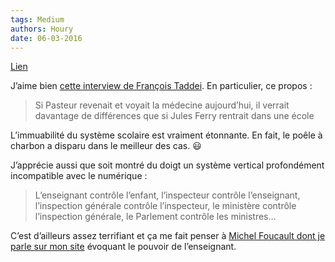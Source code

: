 ```yaml
---
tags: Medium
authors: Houry
date: 06-03-2016
---
```


[Lien](https://medium.com/@yannhoury/ces-évolutions-majeures-qui-pourraient-faire-changer-le-monde-de-l-éducation-b70b2ce6d3e0)

J’aime bien [cette interview de François Taddei](http://www.lopinion.fr/3-fevrier-2015/evolutions-majeures-qui-pourraient-faire-changer-monde-l-education-20946?utm_source=twitter&utm_medium=social&utm_content=Politique&utm_campaign=content). En particulier, ce propos :

> Si Pasteur revenait et voyait la médecine aujourd’hui, il verrait davantage de différences que si Jules Ferry rentrait dans une école

L’immuabilité du système scolaire est vraiment étonnante. En fait, le poêle à charbon a disparu dans le meilleur des cas. 😃

J’apprécie aussi que soit montré du doigt un système vertical profondément incompatible avec le numérique :

> L’enseignant contrôle l’enfant, l’inspecteur contrôle l’enseignant, l’inspection générale contrôle l’inspecteur, le ministère contrôle l’inspection générale, le Parlement contrôle les ministres…

C’est d’ailleurs assez terrifiant et ça me fait penser à [Michel Foucault dont je parle sur mon site](http://www.ralentirtravaux.com/lettres/sequences/troisieme/education/minimum-enseignant.php) évoquant le pouvoir de l’enseignant.